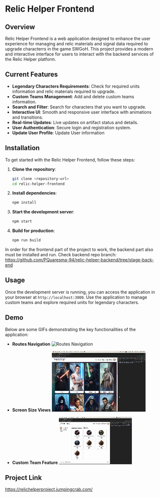 # Relic Helper Frontend

## Overview

Relic Helper Frontend is a web application designed to enhance the user experience for managing and relic materials and signal data required to upgrade characterrs in the game SWGoH. This project provides a modern and interactive interface for users to interact with the backend services of the Relic Helper platform.

## Current Features

- **Legendary Characters Requirements**: Check for required units information and relic materials required to upgrade.
- **Custom Teams Management**: Add and delete custom teams information.
- **Search and Filter**: Search for characters that you want to upgrade.
- **Interactive UI**: Smooth and responsive user interface with animations and transitions.
- **Real-time Updates**: Live updates on artifact status and details.
- **User Authentication**: Secure login and registration system.
- **Update User Profile**: Update User information

## Installation

To get started with the Relic Helper Frontend, follow these steps:

1. **Clone the repository**:

   ```bash
   git clone <repository-url>
   cd relic-helper-frontend
   ```

2. **Install dependencies**:

   ```bash
   npm install
   ```

3. **Start the development server**:

   ```bash
   npm start
   ```

4. **Build for production**:
   ```bash
   npm run build
   ```

In order for the frontend part of the project to work, the backend part also must be installed and run. Check backend repo branch: https://github.com/PQuaresma-94/relic-helper-backend/tree/stage-back-end

## Usage

Once the development server is running, you can access the application in your browser at `http://localhost:3000`. Use the application to manage custom teams and explore required units for legendary characters.

## Demo

Below are some GIFs demonstrating the key functionalities of the application:

- **Routes Navigation**
  ![Routes Navigation](./src/images/evidences/RoutesNavigation.gif)

- **Screen Size Views**
  ![Screen Size Views](./src/images/evidences/ScreensSizeViews.gif)

- **Custom Team Feature**
  ![Custom Team Feature](./src/images/evidences/CustomTeamsFunctionalities.gif)

## Project Link

https://relichelperproject.jumpingcrab.com/

